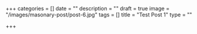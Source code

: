 +++
categories = []
date = ""
description = ""
draft = true
image = "/images/masonary-post/post-6.jpg"
tags = []
title = "Test Post 1"
type = ""

+++
